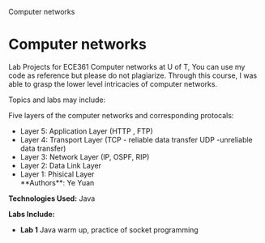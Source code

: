 Computer networks


# Computer networks
<p>Lab Projects for ECE361  Computer networks at U of T, You can use my code as reference but please do not plagiarize.
Through this course, I was able to grasp the lower level intricacies of computer networks.</p>
<p>Topics and labs may include:</p>
<p>Five layers of the computer networks and corresponding protocals:</p><ul>
<li>Layer 5: Application Layer  (HTTP , FTP)</li>
<li>Layer 4: Transport Layer (TCP - reliable data transfer   UDP -unreliable data transfer)</li>
<li>Layer 3: Network Layer (IP, OSPF, RIP)</li>
<li>Layer 2: Data Link Layer</li>
<li>Layer 1: Phisical Layer</li>
**Authors**: Ye Yuan</li>
</ul>

**Technologies Used:** Java</b>

**Labs Include:**
  - **Lab 1** Java warm up, practice of socket programming</b>
